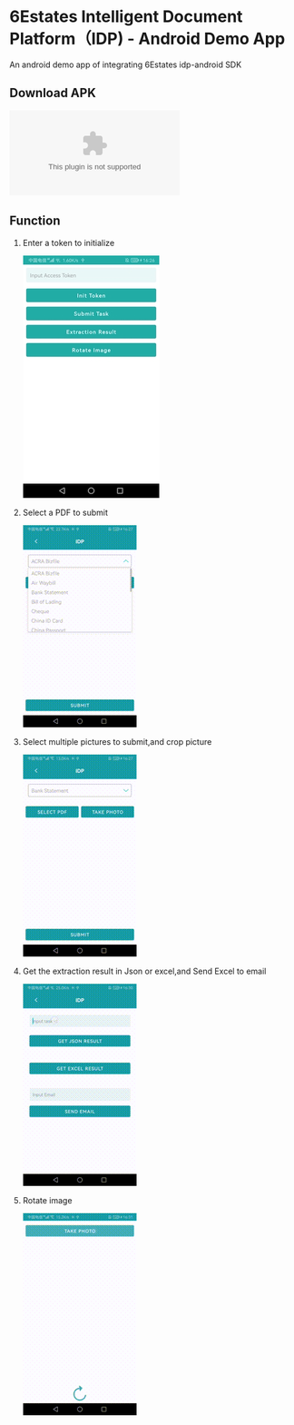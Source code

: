 # 6Estates Intelligent Document Platform（IDP) - Android Demo App

An android demo app of integrating 6Estates idp-android SDK

## Download APK

![Download](art/IdpAndroidDemo_v1.0.apk)

## Function

1. Enter a token to initialize

   ![](art/init.jpg)

2. Select a PDF to submit

   ![](art/submitpdf.gif)

3. Select multiple pictures to submit,and crop picture

   ![](art/submitpictures.gif)

4. Get the extraction result in Json or excel,and Send Excel to email

   ![](art/result.gif)

5. Rotate image

   ![](art/rotate.gif)
  

